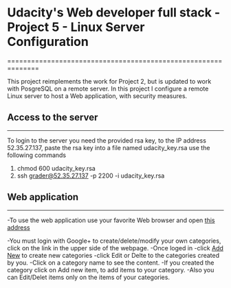 # Udacity's Web developer full stack - Project 5 - Linux Server Configuration
==============================================================

   This project reimplements the work for Project 2, but is updated to work 
with PosgreSQL on a remote server.
   In this project I configure a remote Linux server to host a Web application,
with security measures. 




## Access to the server
-----------------------

   To login to the server you need the provided rsa key, to the IP address 52.35.27.137, paste the rsa key into
   a file named udacity_key.rsa
   use the following commands
   
   1. chmod 600 udacity_key.rsa
   2. ssh grader@52.35.27.137 -p 2200 -i udacity_key.rsa

## Web application
------------------
-To use the web application use your favorite Web browser and open [this address](http://ec2-52-35-27-137.us-west-2.compute.amazonaws.com/)

-You must login with Google+ to create/delete/modify your own categories, click on the link in the upper side of the webpage. 
-Once loged in
   -click [Add New](http://ec2-52-35-27-137.us-west-2.compute.amazonaws.com/catalog/new) to create new categories
   -click Edit or Delte to the categories created by you.
   -Click on a category name to see the content.
   -If you created the category click on Add new item, to add items to your category.
   -Also you can Edit/Delet items only on the items of your categories.
   



